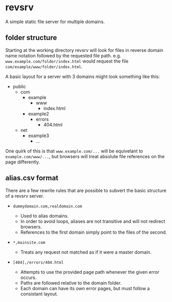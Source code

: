 # revsrv
A simple static file server for multiple domains.

## folder structure
Starting at the working directory revsrv will look for files in reverse domain name notation followed by the requested file path. e.g. `www.example.com/folder/index.html` would request the file `com/example/www/folder/index.html`.

A basic layout for a server with 3 domains might look something like this:

- public
	- com
		- example
			- www
				- index.html
		- example2
			- errors
				- 404.html
	- net
		- example3
			- ...

One quirk of this is that `www.example.com/...` will be equivelant to `example.com/www/...`, but browsers will treat absolute file references on the page differently.

## alias.csv format
There are a few rewrite rules that are possible to subvert the basic structure of a revsrv server.

- `dummydomain.com,realdomain.com`
	* Used to alias domains.
	* In order to avoid loops, aliases are not transitive and will not redirect browsers.
	* References to the first domain simply point to the files of the second.


- `*,mainsite.com`
	* Treats any request not matched as if it were a master domain.

- `[404],/errors/404.html`
	* Attempts to use the provided page path whenever the given error occurs.
	* Paths are followed relative to the domain folder.
	* Each domain can have its own error pages, but must follow a consistant layout.
